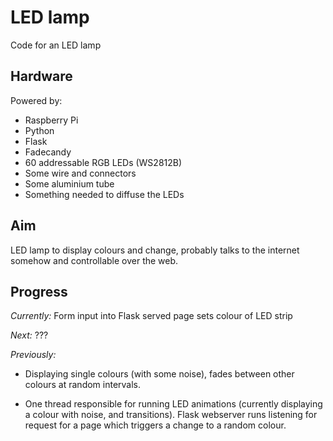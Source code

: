 LED lamp
======
Code for an LED lamp

Hardware
------
Powered by:

* Raspberry Pi
* Python
* Flask
* Fadecandy
* 60 addressable RGB LEDs (WS2812B)
* Some wire and connectors
* Some aluminium tube
* Something needed to diffuse the LEDs

Aim
------
LED lamp to display colours and change, probably talks
to the internet somehow and controllable over the web.

Progress
------

*Currently:*
Form input into Flask served page sets colour of LED strip

*Next:*
???

*Previously:*
* Displaying single colours (with some noise), fades between
other colours at random intervals.

* One thread responsible for running LED animations (currently displaying a colour with noise, and transitions). Flask webserver runs listening for request for a page which triggers a change to a random colour. 